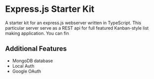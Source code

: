 # Express.js Starter Kit
A starter kit for an express.js webserver written in TypeScript. This particular server serve as a REST api for full featured Kanban-style list making application. You can fin

## Additional Features
- MongoDB database
- Local Auth
- Google OAuth
